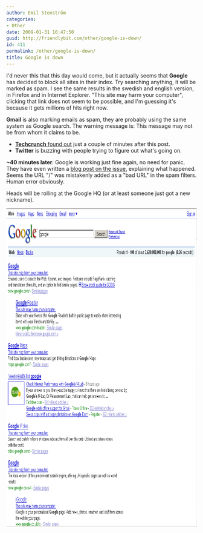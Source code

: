```yaml
---
author: Emil Stenström
categories:
- Other
date: 2009-01-31 16:47:50
guid: http://friendlybit.com/other/google-is-down/
id: 411
permalink: /other/google-is-down/
title: Google is down
---
```


I'd never this that this day would come, but it actually seems that **Google** has decided to block all sites in their index. Try searching anything, it will be marked as spam. I see the same results in the swedish and english version, in Firefox and in Internet Explorer. "This site may harm your computer", clicking that link does not seem to be possible, and I'm guessing it's because it gets millions of hits right now.

**Gmail** is also marking emails as spam, they are probably using the same system as Google search. The warning message is: This message may not be from whom it claims to be.

  * [**Techcrunch** found out](http://www.techcrunch.com/2009/01/31/google-flags-whole-internet-as-malware/) just a couple of minutes after this post.
  * **Twitter** is buzzing with people trying to figure out what's going on.

**~40 minutes later**: Google is working just fine again, no need for panic. They have even written a [blog post on the issue](http://googleblog.blogspot.com/2009/01/this-site-may-harm-your-computer-on.html), explaining what happened. Seems the URL "/" was mistakenly added as a "bad URL" in the spam filters. Human error obviously.

Heads will be rolling at the Google HQ (or at least someone just got a new nickname).

<img class="alignnone size-full wp-image-415" title="Even google is marked as spam" src="/files/post-media/google_id_down.png" alt="Even google is marked as spam" width="955" height="841">
